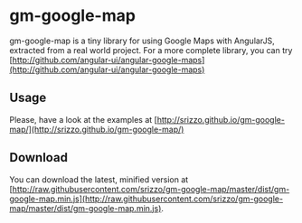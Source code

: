 gm-google-map
=============

gm-google-map is a tiny library for using Google Maps with AngularJS, extracted from a real world project. For a more complete library, you can try [http://github.com/angular-ui/angular-google-maps](http://github.com/angular-ui/angular-google-maps)

## Usage

Please, have a look at the examples at [http://srizzo.github.io/gm-google-map/](http://srizzo.github.io/gm-google-map/)


## Download

You can download the latest, minified version at [http://raw.githubusercontent.com/srizzo/gm-google-map/master/dist/gm-google-map.min.js](http://raw.githubusercontent.com/srizzo/gm-google-map/master/dist/gm-google-map.min.js).


